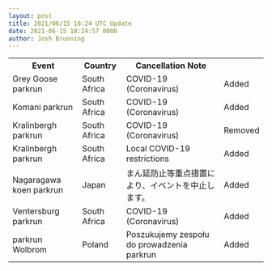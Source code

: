 ```yaml
---
layout: post
title: 2021/06/15 18:24 UTC Update
date: 2021-06-15 18:24:57 0000
author: Josh Brunning
---
```


<table style='width: 100%'>
    <tr>
        <th>Event</th>
        <th>Country</th>
        <th>Cancellation Note</th>
        <th></th>
    </tr>
    <tr>
        <td>Grey Goose parkrun</td>
        <td>South Africa</td>
        <td>COVID-19 (Coronavirus)</td>
        <td>Added</td>
    </tr>
    <tr>
        <td>Komani parkrun</td>
        <td>South Africa</td>
        <td>COVID-19 (Coronavirus)</td>
        <td>Added</td>
    </tr>
    <tr>
        <td>Kralinbergh parkrun</td>
        <td>South Africa</td>
        <td>COVID-19 (Coronavirus)</td>
        <td>Removed</td>
    </tr>
    <tr>
        <td>Kralinbergh parkrun</td>
        <td>South Africa</td>
        <td>Local COVID-19 restrictions</td>
        <td>Added</td>
    </tr>
    <tr>
        <td>Nagaragawa koen parkrun</td>
        <td>Japan</td>
        <td>まん延防止等重点措置により、イベントを中止します。</td>
        <td>Added</td>
    </tr>
    <tr>
        <td>Ventersburg parkrun</td>
        <td>South Africa</td>
        <td>COVID-19 (Coronavirus)</td>
        <td>Added</td>
    </tr>
    <tr>
        <td>parkrun Wolbrom</td>
        <td>Poland</td>
        <td>Poszukujemy zespołu do prowadzenia parkrun</td>
        <td>Added</td>
    </tr>
